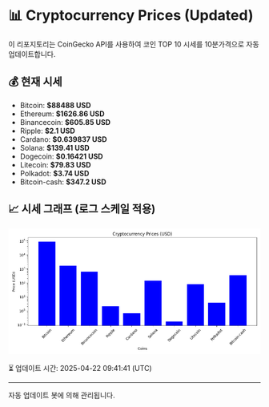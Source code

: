 
# 📊 Cryptocurrency Prices (Updated)

이 리포지토리는 CoinGecko API를 사용하여 코인 TOP 10 시세를 10분가격으로 자동 업데이트합니다.

## 💰 현재 시세
- Bitcoin: **$88488 USD**
- Ethereum: **$1626.86 USD**
- Binancecoin: **$605.85 USD**
- Ripple: **$2.1 USD**
- Cardano: **$0.639837 USD**
- Solana: **$139.41 USD**
- Dogecoin: **$0.16421 USD**
- Litecoin: **$79.83 USD**
- Polkadot: **$3.74 USD**
- Bitcoin-cash: **$347.2 USD**

## 📈 시세 그래프 (로그 스케일 적용)
![Crypto Prices](crypto_prices.png)

⏳ 업데이트 시간: 2025-04-22 09:41:41 (UTC)

---
자동 업데이트 봇에 의해 관리됩니다.
